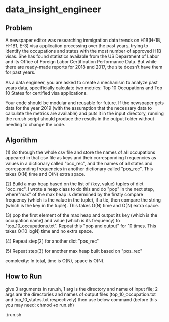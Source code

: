 # data_insight_engineer

## Problem
A newspaper editor was researching immigration data trends on H1B(H-1B, H-1B1, E-3) visa application processing over the past years, trying to identify the occupations and states with the most number of approved H1B visas. She has found statistics available from the US Department of Labor and its Office of Foreign Labor Certification Performance Data. But while there are ready-made reports for 2018 and 2017, the site doesn’t have them for past years.

As a data engineer, you are asked to create a mechanism to analyze past years data, specificially calculate two metrics: Top 10 Occupations and Top 10 States for certified visa applications.

Your code should be modular and reusable for future. If the newspaper gets data for the year 2019 (with the assumption that the necessary data to calculate the metrics are available) and puts it in the input directory, running the run.sh script should produce the results in the output folder without needing to change the code.

## Algorithm

(1) Go through the whole csv file and store the names of all occupations appeared in that csv file as keys and their corresponding frequencies as values in a dictionary called "occ_rec", and the names of all states and corresponding frequencies in another dictionary called "pos_rec". 
This takes O(N) time and O(N) extra space.

(2) Build a max heap based on the list of (key, value) tuples of dict "occ_rec". I wrote a heap class to do this and do "pop" in the next step, where"max" of the max heap is determined by the firstly compare frequency (which is the value in the tuple), if a tie, then compare the string (which is the key in the tuple).
This takes O(N) time and O(N) extra space.

(3) pop the first element of the max heap and output its key (which is the occupation name) and value (which is its frequency) to "top_10_occupations.txt". Repeat this "pop and output" for 10 times.
This takes O(10 logN) time and no extra space.

(4) Repeat step(2) for another dict "pos_rec"

(5) Repeat step(3) for another max heap built based on "pos_rec"

complexity:
In total, time is O(N), space is O(N).

## How to Run
give 3 arguments in run.sh, 1 arg is the directory and name of input file; 2 args are the directories and names of output files (top_10_occupation.txt and top_10_states.txt respectively)
then use below command (before this you may need: chmod +x run.sh)

./run.sh 
